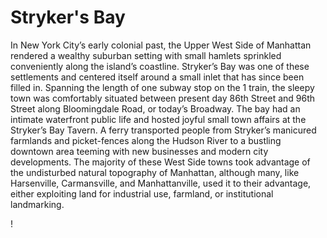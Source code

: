 # Stryker's Bay

In New York City’s early colonial past, the Upper West Side of Manhattan rendered a wealthy suburban setting with small hamlets sprinkled conveniently along the island’s coastline. Stryker’s Bay was one of these settlements and centered itself around a small inlet that has since been filled in. Spanning the length of one subway stop on the 1 train, the sleepy town was comfortably situated between present day 86th Street and 96th Street along Bloomingdale Road, or today’s Broadway. The bay had an intimate waterfront public life and hosted joyful small town affairs at the Stryker’s Bay Tavern. A ferry transported people from Stryker’s manicured farmlands and picket-fences along the Hudson River to a bustling downtown area teeming with new businesses and modern city developments. The majority of these West Side towns took advantage of the undisturbed natural topography of Manhattan, although many, like Harsenville, Carmansville, and Manhattanville, used it to their advantage, either exploiting land for industrial use, farmland, or institutional landmarking. 


! [](https://images.nypl.org/index.php?id=ps_prn_592&t=w)
